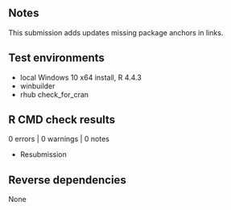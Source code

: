 ## Notes

This submission adds updates missing package anchors in links.

## Test environments
* local Windows 10 x64 install, R 4.4.3
* winbuilder
* rhub check_for_cran

## R CMD check results

0 errors | 0 warnings | 0 notes

* Resubmission

## Reverse dependencies

None
